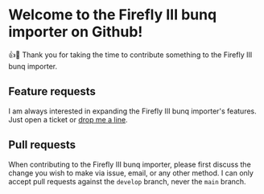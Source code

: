 # Welcome to the Firefly III bunq importer on Github!

:+1::tada: Thank you for taking the time to contribute something to the Firefly III bunq importer.

## Feature requests

I am always interested in expanding the Firefly III bunq importer's features. Just open a ticket or [drop me a line](mailto:james@firefly-iii.org).

## Pull requests

When contributing to the Firefly III bunq importer, please first discuss the change you wish to make via issue, email, or any other method. I can only accept pull requests against the `develop` branch, never the `main` branch.
